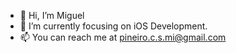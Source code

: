 - 👋 Hi, I’m Miguel  
- 🌱 I’m currently focusing on iOS Development.
- 📫 You can reach me at pineiro.c.s.mi@gmail.com
  

